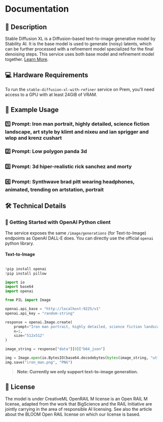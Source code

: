 # Documentation

## 📌 Description

Stable Diffusion XL is a Diffusion-based text-to-image generative model by Stability AI. It is the base model is used to generate (noisy) latents, which can be further processed with a refinement model specialized for the final denoising steps. This service uses both base model and refinement model together. <a href='https://huggingface.co/stabilityai/stable-diffusion-xl-refiner-1.0/' target='_blank'>Learn More</a>.

## 💻 Hardware Requirements

To run the `stable-diffusion-xl-with-refiner` service on Prem, you'll need access to a GPU with at least 24GiB of VRAM.

## 📒 Example Usage

### 1️⃣ Prompt: Iron man portrait, highly detailed, science fiction landscape, art style by klimt and nixeu and ian sprigger and wlop and krenz cushart


### 2️⃣ Prompt: Low polygon panda 3d


### 3️⃣ Prompt: 3d hiper-realistic rick sanchez and morty



### 4️⃣ Prompt: Synthwave brad pitt wearing headphones, animated, trending on artstation, portrait




## 🛠️ Technical Details

### 🚀 Getting Started with OpenAI Python client

The service exposes the same `/image/generations` (for Text-to-Image) endpoints as OpenAI DALL-E does. You can directly use the official `openai` python library.

#### Text-to-Image

```python

!pip install openai
!pip install pillow

import io
import base64
import openai

from PIL import Image

openai.api_base = "http://localhost:9225/v1"
openai.api_key = "random-string"

response = openai.Image.create(
    prompt="Iron man portrait, highly detailed, science fiction landscape, art style by klimt and nixeu and ian sprigger and wlop and krenz cushart",
    n=1,
    size="512x512"
)

image_string = response["data"][0]["b64_json"]

img = Image.open(io.BytesIO(base64.decodebytes(bytes(image_string, "utf-8"))))
img.save("iron_man.png", "PNG")

```

> **Note: Currently we only support text-to-image generation.**


## 📜 License

The model is under CreativeML OpenRAIL M license is an Open RAIL M license, adapted from the work that BigScience and the RAIL Initiative are jointly carrying in the area of responsible AI licensing. See also the article about the BLOOM Open RAIL license on which our license is based.
